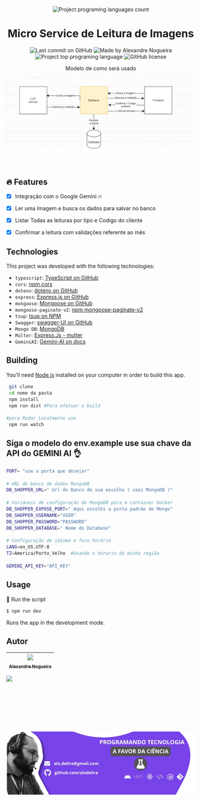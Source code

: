 <div align="center">
 <img 
      alt="Project programing languages count" 
      src="https://encrypted-tbn0.gstatic.com/images?q=tbn:ANd9GcTevuK6TdTHsn-BiH-SH3l7DBL42A5nX7oVWw&s"
      width="200px"
    >  
  <!-- project name -->
  <h1 align="center">Micro Service de Leitura de Imagens</h1>
  
  <!-- project badges -->
  <p align="center">   
    <img 
      alt="Last commit on GitHub" 
      src="https://img.shields.io/github/last-commit/Alxdelira/api-jfro?color=6A57D5"
    >   
    <img 
      alt="Made by Alexandre Nogueira" 
      src="https://img.shields.io/badge/made%20by-Alexandre%20Nogueira-%20?color=6A57D5"
    >
    <img 
      alt="Project top programing language" 
      src="https://img.shields.io/github/languages/top/Alxdelira/api-jfro?color=6A57D5"
    >
    <img 
      alt="GitHub license " 
      src="https://img.shields.io/github/license/Alxdelira/service-shopper-iamges?color=6A57D5"
    >
  </p> 

  <!-- project description and menu -->
  <p align="center">Modelo de como será usado</p>
       <img align="center" src="./assets/modeloUso.png" alt="banner"/>
    <br />
    <!-- <a 
      href="https://api-jfro.vercel.app/">
      <strong>Go to usage now »</strong>
    </a> -->
    <br />
    <br />
    <!-- <a 
      href="https://github.com/Alxdelira/api-jfro/issues">
      Report Bug
    </a>
    ·
    <a 
      href="https://github.com/Alxdelira/api-jfro/issues/new">
      Request Feature
    </a> -->
  </p>
</div>


## 🔥 Features
- [x] Integração com o Google Gemini 🔥
- [x] Ler uma Imagem e busca os dados para salvar no banco
- [x] Listar Todas as leituras por tipo e Codigo do cliente
- [x] Confirmar a leitura com validações referente ao mês


## Technologies

This project was developed with the following technologies:

- `typescript`: [TypeScript on GitHub](https://github.com/microsoft/TypeScript)
- `cors`: [npm cors](https://www.npmjs.com/package/cors)
- `dotenv`: [dotenv on GitHub](https://github.com/motdotla/dotenv)
- `express`: [Express.js on GitHub](https://github.com/expressjs/express)
- `mongoose`: [Mongoose on GitHub](https://github.com/Automattic/mongoose)
- `mongoose-paginate-v2`: [npm mongoose-paginate-v2](https://www.npmjs.com/package/mongoose-paginate-v2)
- `tsup`: [tsup on NPM](https://www.npmjs.com/package/tsup)
- `Swagger`: [swagger-UI on  GitHub](https://github.com/swagger-api/swagger-ui)
- `Mongo DB`: [MongoDB](https://www.mongodb.com/pt-br)
- `Multer`: [Express.Js - multer](https://github.com/expressjs/multer)
- `GeminiAI`: [Gemini-AI on docs](https://ai.google.dev/gemini-api/docs)



## Building

You'll need [Node.js](https://nodejs.org) installed on your computer in order to build this app.

```bash
 git clone 
 cd nome da pasta
 npm install
 npm run dist #Para efetuar o build

#para Rodar Localmente use 
 npm run watch
```

## Siga o modelo do env.example use sua chave da API do GEMINI AI 👌

```bash
PORT= "use a porta que desejar"

# URL do banco de dados MongoDB
DB_SHOPPER_URL=" Url do Banco de sua escolha ( usei MongoDB )"

# Variáveis de configuração do MongoDB para o container Docker
DB_SHOPPER_EXPOSE_PORT=" Aqui escolhi a porta padrão do Mongo"
DB_SHOPPER_USERNAME="USER"
DB_SHOPPER_PASSWORD="PASSWORD"
DB_SHOPPER_DATABASE=" Nome do Database" 

# Configuração de idioma e fuso horário
LANG=en_US.UTF-8
TZ=America/Porto_Velho  #Usando o horario da minha região

GEMINI_API_KEY="API_KEY"
````

## Usage

🔧 Run the script

```bash
$ npm run dev
```


Runs the app in the development mode.<br/>

## Autor

| [<img width="150px"  src="https://avatars.githubusercontent.com/u/102405026?v=4"><br><sub>Alexandre Nogueira</sub>](https://github.com/Alxdelira) |
| :-----------------------------------------------------------------------------------------------------------------------------------------------: |
<a target="_blank" href="https://www.linkedin.com/in/alxdelira/"><img src="https://img.shields.io/badge/linkedin-%230077B5.svg?style=for-the-badge&logo=linkedin&logoColor=white"/></a>

<br />
<br />
<br />
<br />
<br />
<br />
<p align="center">
  <a href="https://portfolioalxdelira.vercel.app/" target="_blank">
    <img align="center" src="https://raw.githubusercontent.com/Alxdelira/Alxdelira/main/.github/assets/footer.png" alt="banner"/>
  </a>
</p>
